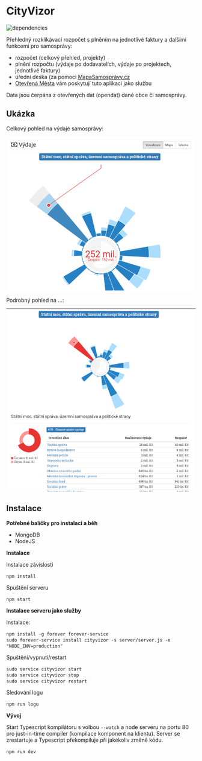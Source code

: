 # CityVizor

![dependencies](https://david-dm.org/otevrena-data-mfcr/CityVizor.svg)

Přehledný rozklikávací rozpočet s plněním na jednotlivé faktury a dalšími funkcemi pro samosprávy:

- rozpočet (celkový přehled, projekty)
- plnění rozpočtu (výdaje po dodavatelích, výdaje po projektech, jednotlivé faktury)
- úřední deska (za pomoci [MapaSamosprávy.cz](http://www.mapasamospravy.cz/)
- [Otevřená Města](http://www.otevrenamesta.cz/) vám poskytují tuto aplikaci jako službu

Data jsou čerpána z otevřených dat (opendat) dané obce či samosprávy.

## Ukázka

Celkový pohled na výdaje samosprávy:

![Celkový pohled na výdaje samosprávy](doc/example-1.png)

Podrobný pohled na ...:

![Podrobný pohled na ...](doc/example-2.png)


## Instalace

**Potřebné balíčky pro instalaci a běh**

- MongoDB
- NodeJS

**Instalace**

Instalace závislostí

```
npm install
```

Spuštění serveru

```
npm start
```

**Instalace serveru jako služby**

Instalace:
```
npm install -g forever forever-service
sudo forever-service install cityvizor -s server/server.js -e "NODE_ENV=production"
```

Spuštění/vypnutí/restart
```
sudo service cityvizor start
sudo service cityvizor stop
sudo service cityvizor restart
```

Sledování logu
```
npm run logu
```
      

**Vývoj**

Start Typescript kompilátoru s volbou `--watch` a node serveru na portu 80 pro just-in-time compiler (kompilace komponent na klientu). Server se zrestartuje a Typescript překompiluje při jakékoliv změně kódu.
```
npm run dev
```
